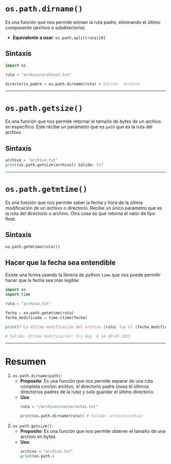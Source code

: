 # `os.path.dirname()`
Es una función que nos permite extraer la ruta padre, eliminando el último componente (archivo o subdirectorio).
- **Equivalente a usar**: `os.path.split(ruta)[0]`
## Sintaxis 
```python
import os 

ruta = "archivo/archivo1.txt"

directorio_padre = os.path.dirname(ruta) # Salida:  archivo
```
---
# `os.path.getsize()`
Es una función que nos permite retornar el tamaño de bytes de un archivo en específico. Este recibe un parámetro que es `path` que es la ruta del archivo. 
## Sintaxis
```python
archivo = "archivo.txt"
print(os.path.getsize(archivo)) Salida: 527
```
---
# `os.path.getmtime()`
Es una función que nos permite saber la fecha y hora de la última modificación de un archivo o directorio. Recibe un único parámetro que es la ruta del directorio o archivo. Otra cosa es que retorna el valor de tipo float.
## Sintaxis
```python
os.path.getmtime(ruta())
```
## Hacer que la fecha sea entendible 
Existe una forma usando la librería de python `time` que nos puede permitir hacer que la fecha sea más legible:
```python
import os
import time

ruta = "archivo.txt"

fecha = os.path.getmtime(ruta)
fecha_modificada = time.ctime(fecha)

print(f"La última modificación del archivo {ruta} fue el {fecha_modificada}")

# Salida: Última modificación: Fri Aug  8 14:30:45 2025
```
---
# Resumen 
1. `os.path.dirname(path)`:
	- **Proposito**: Es una función que nos permite separar de una ruta completa con/sin archivo, el directorio padre (ósea el últimos directorios padres de la ruta) y solo guardar el último directorio.
	- **Uso**: 
		```python
		ruta = "/archivos/notas/nota1.txt"
		
		print(os.path.dirname(ruta)) # Salida: archivos/notas/
		```
2. `os.path.getsize()`:
	- **Proposito**: Es una función que nos permite obtener el tamaño de una archivo en bytes.
	- **Uso**:
		```python
		archivo = "archivo.txt"
		print(os.path.)
		```